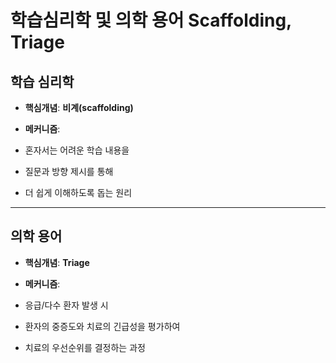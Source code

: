 # 학습심리학 및 의학 용어 Scaffolding, Triage

## 학습 심리학

- **핵심개념**: **비계(scaffolding)**

- **메커니즘**:

- 혼자서는 어려운 학습 내용을

- 질문과 방향 제시를 통해

- 더 쉽게 이해하도록 돕는 원리

---

## 의학 용어

- **핵심개념**: **Triage**

- **메커니즘**:

- 응급/다수 환자 발생 시

- 환자의 중증도와 치료의 긴급성을 평가하여

- 치료의 우선순위를 결정하는 과정